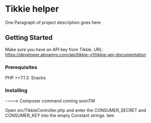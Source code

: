# Tikkie helper

One Paragraph of project description goes here

## Getting Started

Make sure you have an API key from Tikkie.
URL: https://developer.abnamro.com/api/tikkie-v1/tikkie-api-documentation

### Prerequisites

PHP >=7.1.3.
Snacks

### Installing

----> Composer command coming soonTM 

Open src/TikkieController.php and enter the CONSUMER_SECRET and CONSUMER_KEY into the empty Constant strings. 
tem


